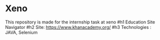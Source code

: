 # Xeno
This repository is made for the internship task at xeno
#h1 Education Site Navigator 
#h2 Site: https://www.khanacademy.org/
#h3 Technologies : JAVA, Selenium
